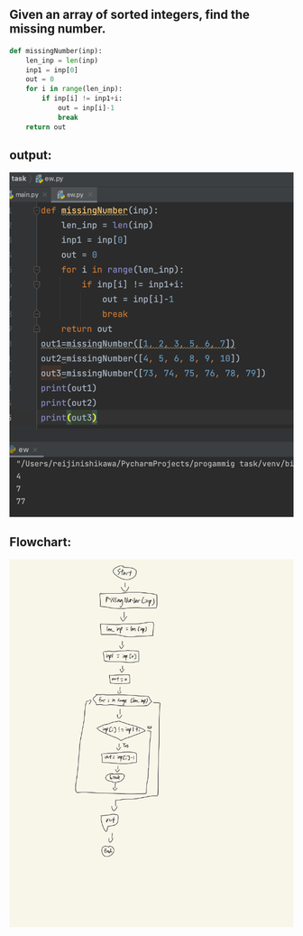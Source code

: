 ## Given an array of sorted integers, find the missing number.

```.py
def missingNumber(inp):
    len_inp = len(inp)
    inp1 = inp[0]
    out = 0
    for i in range(len_inp):
        if inp[i] != inp1+i:
            out = inp[i]-1
            break
    return out
```

## output:
![](quiz009out.png)

## Flowchart:

![](quiz009flow.jpg)
